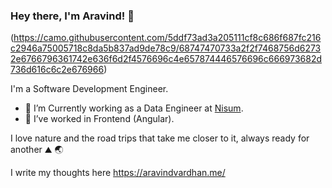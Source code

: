 ### Hey there, I'm Aravind! 👋

(https://camo.githubusercontent.com/5ddf73ad3a205111cf8c686f687fc216c2946a75005718c8da5b837ad9de78c9/68747470733a2f2f7468756d62732e6766796361742e636f6d2f4576696c4e657874446576696c666973682d736d616c6c2e676966)

<!--

Here are some ideas to get you started:

- 🔭 I’m currently working on Data Analytics
- 🌱 I’m currently learning Data Engineering
- 👯 I’m looking to collaborate on ...
- 🤔 I’m looking for help with ...
- 💬 Ask me about ...
- 📫 How to reach me: ...
- ⚡ Fun fact: ...
-->

I'm a Software Development Engineer.         

- 🔭 I’m Currently working as a Data Engineer at [Nisum](https://www.nisum.com/).
- 🌱 I’ve worked in Frontend (Angular).

I love nature and the road trips that take me closer to it, always ready for another ⛰ 🌏

I write my thoughts here https://aravindvardhan.me/
